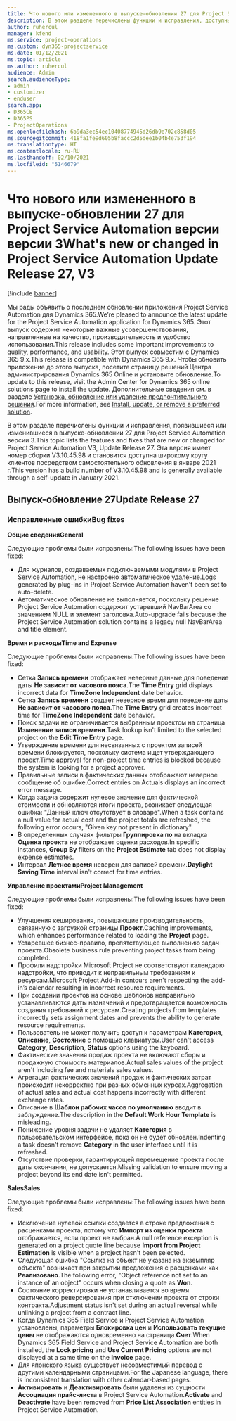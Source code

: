 ```yaml
---
title: Что нового или измененного в выпуске-обновлении 27 для Project Service Automation версии версии 3
description: В этом разделе перечислены функции и исправления, доступные в выпуске-обновлении 27 для Project Service Automation версии версии 3.
author: ruhercul
manager: kfend
ms.service: project-operations
ms.custom: dyn365-projectservice
ms.date: 01/12/2021
ms.topic: article
ms.author: ruhercul
audience: Admin
search.audienceType:
- admin
- customizer
- enduser
search.app:
- D365CE
- D365PS
- ProjectOperations
ms.openlocfilehash: 6b9da3ec54ec10408774945d26db9e702c858d05
ms.sourcegitcommit: 418fa1fe9d605b8faccc2d5dee1b04b4e753f194
ms.translationtype: HT
ms.contentlocale: ru-RU
ms.lasthandoff: 02/10/2021
ms.locfileid: "5146679"
---
```

# <a name="whats-new-or-changed-in-project-service-automation-update-release-27-v3"></a><span data-ttu-id="efcad-103">Что нового или измененного в выпуске-обновлении 27 для Project Service Automation версии версии 3</span><span class="sxs-lookup"><span data-stu-id="efcad-103">What's new or changed in Project Service Automation Update Release 27, V3</span></span>

[!include [banner](../includes/psa-now-project-operations.md)]

<span data-ttu-id="efcad-104">Мы рады объявить о последнем обновлении приложения Project Service Automation для Dynamics 365.</span><span class="sxs-lookup"><span data-stu-id="efcad-104">We’re pleased to announce the latest update for the Project Service Automation application for Dynamics 365.</span></span> <span data-ttu-id="efcad-105">Этот выпуск содержит некоторые важные усовершенствования, направленные на качество, производительность и удобство использования.</span><span class="sxs-lookup"><span data-stu-id="efcad-105">This release includes some important improvements to quality, performance, and usability.</span></span> <span data-ttu-id="efcad-106">Этот выпуск совместим с Dynamics 365 9.x.</span><span class="sxs-lookup"><span data-stu-id="efcad-106">This release is compatible with Dynamics 365 9.x.</span></span> <span data-ttu-id="efcad-107">Чтобы обновить приложение до этого выпуска, посетите страницу решений Центра администрирования Dynamics 365 Online и установите обновление.</span><span class="sxs-lookup"><span data-stu-id="efcad-107">To update to this release, visit the Admin Center for Dynamics 365 online solutions page to install the update.</span></span> <span data-ttu-id="efcad-108">Дополнительные сведения см. в разделе [Установка, обновление или удаление предпочтительного решения](https://docs.microsoft.com/power-platform/admin/install-remove-preferred-solution).</span><span class="sxs-lookup"><span data-stu-id="efcad-108">For more information, see [Install, update, or remove a preferred solution](https://docs.microsoft.com/power-platform/admin/install-remove-preferred-solution).</span></span>

<span data-ttu-id="efcad-109">В этом разделе перечислены функции и исправления, появившиеся или изменившиеся в выпуске-обновлении 27 для Project Service Automation версии 3.</span><span class="sxs-lookup"><span data-stu-id="efcad-109">This topic lists the features and fixes that are new or changed for Project Service Automation V3, Update Release 27.</span></span> <span data-ttu-id="efcad-110">Эта версия имеет номер сборки V3.10.45.98 и становится доступна широкому кругу клиентов посредством самостоятельного обновления в январе 2021 г.</span><span class="sxs-lookup"><span data-stu-id="efcad-110">This version has a build number of V3.10.45.98 and is generally available through a self-update in January 2021.</span></span>

## <a name="update-release-27"></a><span data-ttu-id="efcad-111">Выпуск-обновление 27</span><span class="sxs-lookup"><span data-stu-id="efcad-111">Update Release 27</span></span>

### <a name="bug-fixes"></a><span data-ttu-id="efcad-112">Исправленные ошибки</span><span class="sxs-lookup"><span data-stu-id="efcad-112">Bug fixes</span></span>

<span data-ttu-id="efcad-113">**Общие сведения**</span><span class="sxs-lookup"><span data-stu-id="efcad-113">**General**</span></span>

<span data-ttu-id="efcad-114">Следующие проблемы были исправлены:</span><span class="sxs-lookup"><span data-stu-id="efcad-114">The following issues have been fixed:</span></span>

- <span data-ttu-id="efcad-115">Для журналов, создаваемых подключаемыми модулями в Project Service Automation, не настроено автоматическое удаление.</span><span class="sxs-lookup"><span data-stu-id="efcad-115">Logs generated by plug-ins in Project Service Automation haven't been set to auto-delete.</span></span>
- <span data-ttu-id="efcad-116">Автоматическое обновление не выполняется, поскольку решение Project Service Automation содержит устаревший NavBarArea со значением NULL и элемент заголовка.</span><span class="sxs-lookup"><span data-stu-id="efcad-116">Auto-upgrade fails because the Project Service Automation solution contains a legacy null NavBarArea and title element.</span></span>

<span data-ttu-id="efcad-117">**Время и расходы**</span><span class="sxs-lookup"><span data-stu-id="efcad-117">**Time and Expense**</span></span>

<span data-ttu-id="efcad-118">Следующие проблемы были исправлены:</span><span class="sxs-lookup"><span data-stu-id="efcad-118">The following issues have been fixed:</span></span>

- <span data-ttu-id="efcad-119">Сетка **Запись времени** отображает неверные данные для поведение даты **Не зависит от часового пояса**.</span><span class="sxs-lookup"><span data-stu-id="efcad-119">The **Time Entry** grid displays incorrect data for **TimeZone Independent** date behavior.</span></span>
- <span data-ttu-id="efcad-120">Сетка **Запись времени** создает неверное время для поведение даты **Не зависит от часового пояса**.</span><span class="sxs-lookup"><span data-stu-id="efcad-120">The **Time Entry** grid creates incorrect time for **TimeZone Independent** date behavior.</span></span>
- <span data-ttu-id="efcad-121">Поиск задачи не ограничивается выбранным проектом на страница **Изменение записи времени**.</span><span class="sxs-lookup"><span data-stu-id="efcad-121">Task lookup isn't limited to the selected project on the **Edit Time Entry** page.</span></span>
- <span data-ttu-id="efcad-122">Утверждение времени для несвязанных с проектом записей времени блокируется, поскольку система ищет утверждающего проект.</span><span class="sxs-lookup"><span data-stu-id="efcad-122">Time approval for non-project time entries is blocked because the system is looking for a project approver.</span></span>
- <span data-ttu-id="efcad-123">Правильные записи в фактических данных отображают неверное сообщение об ошибке.</span><span class="sxs-lookup"><span data-stu-id="efcad-123">Correct entries on Actuals displays an incorrect error message.</span></span>
- <span data-ttu-id="efcad-124">Когда задача содержит нулевое значение для фактической стоимости и обновляются итоги проекта, возникает следующая ошибка: "Данный ключ отсутствует в словаре".</span><span class="sxs-lookup"><span data-stu-id="efcad-124">When a task contains a null value for actual cost and the project totals are refreshed, the following error occurs, "Given key not present in dictionary".</span></span>
- <span data-ttu-id="efcad-125">В определенных случаях фильтры **Группировка по** на вкладка **Оценка проекта** не отображает оценки расходов.</span><span class="sxs-lookup"><span data-stu-id="efcad-125">In specific instances, **Group By** filters on the **Project Estimate** tab does not display expense estimates.</span></span>
- <span data-ttu-id="efcad-126">Интервал **Летнее время** неверен для записей времени.</span><span class="sxs-lookup"><span data-stu-id="efcad-126">**Daylight Saving Time** interval isn't correct for time entries.</span></span>

<span data-ttu-id="efcad-127">**Управление проектами**</span><span class="sxs-lookup"><span data-stu-id="efcad-127">**Project Management**</span></span>

<span data-ttu-id="efcad-128">Следующие проблемы были исправлены:</span><span class="sxs-lookup"><span data-stu-id="efcad-128">The following issues have been fixed:</span></span>

- <span data-ttu-id="efcad-129">Улучшения кеширования, повышающие производительность, связанную с загрузкой страницы **Проект**.</span><span class="sxs-lookup"><span data-stu-id="efcad-129">Caching improvements, which enhances performance related to loading the **Project** page.</span></span>
- <span data-ttu-id="efcad-130">Устаревшее бизнес-правило, препятствующее выполнению задач проекта.</span><span class="sxs-lookup"><span data-stu-id="efcad-130">Obsolete business rule preventing project tasks from being completed.</span></span>
- <span data-ttu-id="efcad-131">Профили надстройки Microsoft Project не соответствуют календарю надстройки, что приводит к неправильным требованиям к ресурсам.</span><span class="sxs-lookup"><span data-stu-id="efcad-131">Microsoft Project Add-in contours aren't respecting the add-in’s calendar resulting in incorrect resource requirements.</span></span>
- <span data-ttu-id="efcad-132">При создании проектов на основе шаблонов неправильно устанавливаются даты назначений и предотвращается возможность создания требований к ресурсам.</span><span class="sxs-lookup"><span data-stu-id="efcad-132">Creating projects from templates incorrectly sets assignment dates and prevents the ability to generate resource requirements.</span></span>
- <span data-ttu-id="efcad-133">Пользователь не может получить доступ к параметрам **Категория**, **Описание**, **Состояние** с помощью клавиатуры.</span><span class="sxs-lookup"><span data-stu-id="efcad-133">User can't access **Category**, **Description**, **Status** options using the keyboard.</span></span>
- <span data-ttu-id="efcad-134">Фактические значения продаж проекта не включают сборы и продажную стоимость материалов.</span><span class="sxs-lookup"><span data-stu-id="efcad-134">Actual sales values of the project aren't including fee and materials sales values.</span></span>
- <span data-ttu-id="efcad-135">Агрегация фактических значений продаж и фактических затрат происходит некорректно при разных обменных курсах.</span><span class="sxs-lookup"><span data-stu-id="efcad-135">Aggregation of actual sales and actual cost happens incorrectly with different exchange rates.</span></span>
- <span data-ttu-id="efcad-136">Описание в **Шаблон рабочих часов по умолчанию** вводит в заблуждение.</span><span class="sxs-lookup"><span data-stu-id="efcad-136">The description in the **Default Work Hour Template** is misleading.</span></span>
- <span data-ttu-id="efcad-137">Понижение уровня задачи не удаляет **Категория** в пользовательском интерфейсе, пока он не будет обновлен.</span><span class="sxs-lookup"><span data-stu-id="efcad-137">Indenting a task doesn't remove **Category** in the user interface until it is refreshed.</span></span>
- <span data-ttu-id="efcad-138">Отсутствие проверки, гарантирующей перемещение проекта после даты окончания, не допускается.</span><span class="sxs-lookup"><span data-stu-id="efcad-138">Missing validation to ensure moving a project beyond its end date isn't permitted.</span></span>

<span data-ttu-id="efcad-139">**Sales**</span><span class="sxs-lookup"><span data-stu-id="efcad-139">**Sales**</span></span>

<span data-ttu-id="efcad-140">Следующие проблемы были исправлены:</span><span class="sxs-lookup"><span data-stu-id="efcad-140">The following issues have been fixed:</span></span>

- <span data-ttu-id="efcad-141">Исключение нулевой ссылки создается в строке предложения с расценками проекта, потому что **Импорт из оценки проекта** отображается, если проект не выбран.</span><span class="sxs-lookup"><span data-stu-id="efcad-141">A null reference exception is generated on a project quote line because **Import from Project Estimation** is visible when a project hasn't been selected.</span></span>
- <span data-ttu-id="efcad-142">Следующая ошибка "Ссылка на объект не указана на экземпляр объекта" возникает при закрытии предложения с расценками как **Реализовано**.</span><span class="sxs-lookup"><span data-stu-id="efcad-142">The following error, "Object reference not set to an instance of an object" occurs when closing a quote as **Won**.</span></span>
- <span data-ttu-id="efcad-143">Состояние корректировки не устанавливается во время фактического реверсирования при отключении проекта от строки контракта.</span><span class="sxs-lookup"><span data-stu-id="efcad-143">Adjustment status isn't set during an actual reversal while unlinking a project from a contract line.</span></span>
- <span data-ttu-id="efcad-144">Когда Dynamics 365 Field Service и Project Service Automation установлены, параметры **Блокировка цен** и **Использовать текущие цены** не отображаются одновременно на страница **Счет**.</span><span class="sxs-lookup"><span data-stu-id="efcad-144">When Dynamics 365 Field Service and Project Service Automation are both installed, the **Lock pricing** and **Use Current Pricing** options are not displayed at a same time on the **Invoice** page.</span></span>
- <span data-ttu-id="efcad-145">Для японского языка существует несовместимый перевод с другими календарными страницами.</span><span class="sxs-lookup"><span data-stu-id="efcad-145">For the Japanese language, there is inconsistent translation with other calendar-based pages.</span></span>
- <span data-ttu-id="efcad-146">**Активировать** и **Деактивировать** были удалены из сущности **Ассоциация прайс-листа** в Project Service Automation.</span><span class="sxs-lookup"><span data-stu-id="efcad-146">**Activate** and **Deactivate** have been removed from **Price List Association** entities in Project Service Automation.</span></span>
